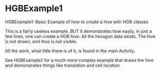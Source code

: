 # HGBExample1
HGBExample1:  Basic Example of how to create a hive with HGB classes

This is a fairly useless example.  BUT it demonstrates how easily, in just a
few lines, one can create a HGB hive.  All the hexagon data exists.
The hive is not drawn, and thus is not visible.

All the work, what little there is of it, is found in the main Activity.

See HGBExample2 for a much more complex example that draws the hive
and demonstrates things like translation and cell location.
